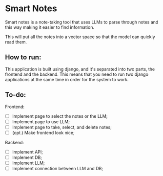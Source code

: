 # Smart Notes

Smart notes is a note-taking tool that uses LLMs to parse through notes and this way making it easier to find information.

This will put all the notes into a vector space so that the model can quickly read them.

## How to run:

This application is built using django, and it's separated into two parts, the frontend and the backend. This means that you need to run two django applications at the same time in order for the system to work.

## To-do:

Frontend:
- [ ] Implement page to select the notes or the LLM;
- [ ] Implement page to use LLM;
- [ ] Implement page to take, select, and delete notes;
- [ ] (opt.) Make frontend look nice;

Backend:
- [ ] Implement API;
- [ ] Implement DB;
- [ ] Implement LLM;
- [ ] Implement connection between LLM and DB;